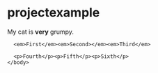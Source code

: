 # projectexample
<!DOCTYPE html>
  <html>
    <head>
      <meta charset="utf-8">
      <title>Module 2 Scratch Pad</title>
    </head>
    <body>
      <p>My cat is <strong>very</strong> grumpy.</p>

      <em>First</em><em>Second></em><em>Third</em>

      <p>Fourth</p><p>Fifth</p><p>Sixth</p>
    </body>
  </html>
